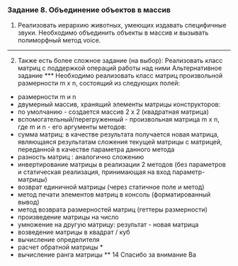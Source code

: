 ### Задание 8. Объединение объектов в массив
1. Реализовать иерархию животных, умеющих издавать специфичные звуки. Необходимо объединить объекты в массив и вызывать полиморфный метод voice.

---
2. Также есть более сложное задание (на выбор):
Реализовать класс матриц с поддержкой операций работы над ними
Альтернативное задание ***
Необходимо реализовать класс матриц произвольной размерности m x n, 
состоящий из следующих полей:
- размерности m и n
- двумерный массив, хранящий элементы матрицы
конструкторов:
- по умолчанию - создается массив 2 x 2 (квадратная матрица)
- вспомогательный/перегруженный - произвольная матрица m x n, где m и n - его аргументы
методов:
- сумма матриц: в качестве результата получается новая матрица, являющаяся результатам 
сложения текущей матрицы с матрицей, переданной в качестве параметра данного метода
- разность матриц : аналогично сложению
- инвертирование матрицы в реализации 2 методов (без параметров и статическая реализация, 
принимающая на вход параметр-матрицы)
- возврат единичной матрицы (через статичное поле и метод)
- метод печати элементов матриц в консоль (форматированный вывод)
- метод возврата размерностей матриц (геттеры размерности)
- произведение матрицы на число
- умножение на другую матрицу: результат - новая матрица
- возведение матрицы в квадрат / куб
- вычисление определителя
- расчет обратной матрицы *
- вычисление ранга матрицы **
14
Спасибо за внимание
Ва
